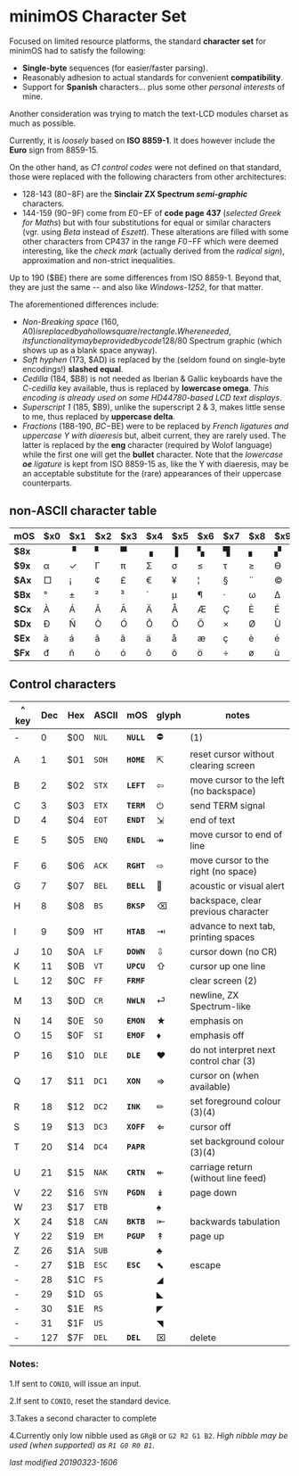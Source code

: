 # minimOS Character Set

Focused on limited resource platforms, the standard **character set** for minimOS
had to satisfy the following:

- **Single-byte** sequences (for easier/faster parsing).
- Reasonably adhesion to actual standards for convenient **compatibility**.
- Support for **Spanish** characters... plus some other *personal interests* of mine.

Another consideration was trying to match the text-LCD modules charset as much as
possible.

Currently, it is *loosely* based on **ISO 8859-1**. It does however include the
**Euro** sign from 8859-15.

On the other hand, as *C1 control codes* were not defined on that standard, those
were replaced with the following characters from other architectures:

- 128-143 ($80-$8F) are the **Sinclair ZX Spectrum *semi-graphic*** characters.
- 144-159 ($90-$9F) come from $E0-$EF of **code page 437** (*selected Greek for Maths*)
but with four substitutions for equal or similar characters (vgr. using *Beta*
instead of *Eszett*). These alterations are filled with some other characters from
CP437 in the range $F0-$FF which were deemed interesting, like the *check mark*
(actually derived from the *radical sign*), approximation and non-strict
inequalities.
 
Up to 190 ($BE) there are some differences from ISO 8859-1. Beyond that, they are just
the same -- and also like *Windows-1252*, for that matter.

The aforementioned differences include:

- *Non-Breaking space* (160, $A0) is replaced by a hollow square/rectangle. Where
needed, its functionality may be provided by code 128/$80 Spectrum graphic (which
shows up as a blank space anyway).
- *Soft hyphen* (173, $AD) is replaced by the (seldom found on single-byte encodings!)
**slashed equal**.
- *Cedilla* (184, $B8) is not needed as Iberian & Gallic keyboards have the
*C-cedilla* key available, thus is replaced by **lowercase omega**. *This encoding
is already used on some HD44780-based LCD text displays*. 
- *Superscript 1* (185, $B9), unlike the superscript 2 & 3, makes little sense to me,
thus replaced by **uppercase delta**.
- *Fractions* (188-190, $BC-$BE) were to be replaced by *French ligatures and uppercase
Y with diaeresis* but, albeit current, they are rarely used. The latter is replaced
by the **eng** character (required by Wolof language) while the first one will get
the **bullet** character. Note that the *lowercase **oe** ligature* is kept from
ISO 8859-15 as, like the Y with diaeresis, may be an acceptable substitute for the
(rare) appearances of their uppercase counterparts.

## non-ASCII character table

mOS|$x0|$x1|$x2|$x3|$x4|$x5|$x6|$x7|$x8|$x9|$xA|$xB|$xC|$xD|$xE|$xF
---|---|---|---|---|---|---|---|---|---|---|---|---|---|---|---|---
**$8x**| |&#9629;|&#9624;|&#9600;|&#9623;|&#9616;|&#9626;|&#9628;|&#9622;|&#9630;|&#9612;|&#9627;|&#9604;|&#9631;|&#9625;|&#9608;
**$9x**|&#945;|&#10003;|&#915;|&#960;|&#931;|&#963;|&#8804;|&#964;|&#8805;|&#1012;|&#937;|&#948;|&#8734;|&#8776;|&#8712;|&#8745;
**$Ax**|&#9633;|¡|&#162;|£|€|&#165;|&#166;|&#167;|&#168;|&#169;|&#170;|&#171;|&#172;|&#8800;|&#174;|&#175;
**$Bx**|°|&#177;|&#178;|&#179;|&#180;|&#181;|&#182;|&#183;|&#969;|&#916;|&#186;|&#187;|&#8226;|&#339;|&#331;|¿
**$Cx**|À|Á|Â|Ã|Ä|Å|Æ|Ç|È|É|Ê|Ë|Ì|Í|Î|Ï
**$Dx**|Đ|Ñ|Ò|Ó|Ô|Õ|Ö|×|Ø|Ù|Ú|Û|Ü|Ý|&#222;|&#223;
**$Ex**|à|á|â|ã|ä|å|æ|ç|è|é|ê|ë|ì|í|î|ï
**$Fx**|đ|ñ|ò|ó|ô|õ|ö|÷|ø|ù|ú|û|ü|ý|&#254;|&#255;

## Control characters

^ key|Dec|Hex|ASCII|mOS|glyph|notes
-----|---|---|-----|---|-----|-----
-|0|$00|`NUL`|**`NULL`**|&#9940;|(1)
A|1|$01|`SOH`|**`HOME`**|&#8689;|reset cursor without clearing screen
B|2|$02|`STX`|**`LEFT`**|&#8678;|move cursor to the left (no backspace)
C|3|$03|`ETX`|**`TERM`**|&#9211;|send TERM signal
D|4|$04|`EOT`|**`ENDT`**|&#8690;|end of text
E|5|$05|`ENQ`|**`ENDL`**|&#8608;|move cursor to end of line
F|6|$06|`ACK`|**`RGHT`**|&#8680;|move cursor to the right (no space)
G|7|$07|`BEL`|**`BELL`**|&#128276;|acoustic or visual alert
H|8|$08|`BS`|**`BKSP`**|&#9003;|backspace, clear previous character
I|9|$09|`HT`|**`HTAB`**|&#8677;|advance to next tab, printing spaces
J|10|$0A|`LF`|**`DOWN`**|&#8681;|cursor down (no CR)
K|11|$0B|`VT`|**`UPCU`**|&#8679;|cursor up one line
L|12|$0C|`FF`|**`FRMF`**||clear screen (2)
M|13|$0D|`CR`|**`NWLN`**|&#9166;|newline, ZX Spectrum-like
N|14|$0E|`SO`|**`EMON`**|&#9733;|emphasis on
O|15|$0F|`SI`|**`EMOF`**|&#9830;|emphasis off
P|16|$10|`DLE`|**`DLE`**|&#9829;|do not interpret next control char (3) 
Q|17|$11|`DC1`|**`XON`**|&#8658;|cursor on (when available)
R|18|$12|`DC2`|**`INK`**|&#9999;|set foreground colour (3)(4)
S|19|$13|`DC3`|**`XOFF`**|&#8656;|cursor off
T|20|$14|`DC4`|**`PAPR`**||set background colour (3)(4)
U|21|$15|`NAK`|**`CRTN`**|&#8606;|carriage return (without line feed)
V|22|$16|`SYN`|**`PGDN`**|&#8609;|page down
W|23|$17|`ETB`|**` `**|&#9824;|
X|24|$18|`CAN`|**`BKTB`**|&#8676;|backwards tabulation
Y|22|$19|`EM`|**`PGUP`**|&#8607;|page up
Z|26|$1A|`SUB`|**` `**|&#9827;|
-|27|$1B|`ESC`|**`ESC`**|&#11017;|escape
-|28|$1C|`FS`|**` `**|&#9698;|
-|29|$1D|`GS`|**` `**|&#9699;|
-|30|$1E|`RS`|**` `**|&#9700;|
-|31|$1F|`US`|**` `**|&#9701;|
-|127|$7F|`DEL`|**`DEL`**|&#8999;|delete

### Notes:

1.If sent to `CONIO`, will issue an input.

2.If sent to `CONIO`, reset the standard device.

3.Takes a second character to complete

4.Currently only low nibble used as `GRgB` or `G2 R2 G1 B2`. *High nibble may be used
(when supported) as `R1 G0 R0 B1`*.

*last modified 20190323-1606*

